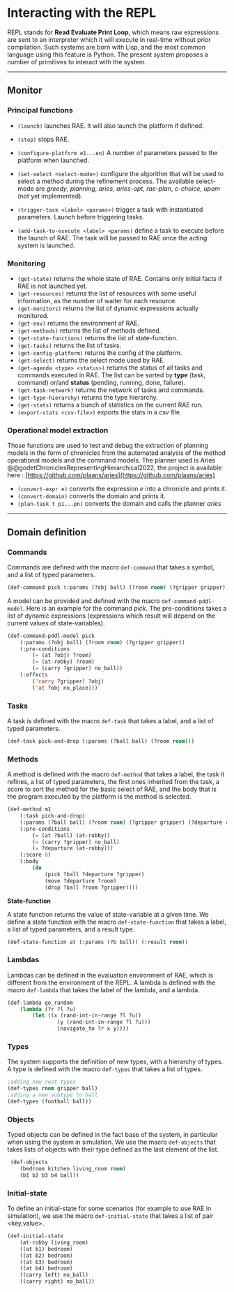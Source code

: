 # Interacting with the REPL

REPL stands for **Read Evaluate Print Loop**, which means raw expressions are sent to an interpreter which it will execute in real-time without prior compilation.
Such systems are born with Lisp, and the most common language using this feature is Python.
The present system proposes a number of primitives to interact with the system.

--- 

## Monitor

### Principal functions

- `(launch)` launches RAE. It will also launch the platform if defined.
- `(stop)` stops RAE.

- `(configure-platform e1...en)` A number of parameters passed to the platform when launched.
- `(set-select <select-mode>)` configure the algorithm that will be used to select a method during the refinement process.
The available select-mode are *greedy*, *planning*, *aries*, *aries-opt*, *rae-plan*, *c-choice*, *upom* (not yet implemented).
- `(trigger-task <label> <params>)` trigger a task with instantiated parameters. Launch before triggering tasks.
- `(add-task-to-execute <label> <params)` define a task to execute before the launch of RAE. The task will be passed to RAE once the acting system is launched.

### Monitoring
- `(get-state)` returns the whole state of RAE. Contains only initial facts if RAE is not launched yet.
- `(get-resources)` returns the list of resources with some useful information, as the number of waiter for each resource.
- `(get-monitors)` returns the list of dynamic expressions actually monitored.
- `(get-env)` returns the environment of RAE.
- `(get-methods)` returns the list of methods defined.
- `(get-state-functions)` returns the list of state-function.
- `(get-tasks)` returns the list of tasks.
- `(get-config-platform)` returns the config of the platform.
- `(get-select)` returns the select mode used by RAE.
- `(get-agenda <type> <status>)` returns the status of all tasks and commands executed in RAE. The list can be sorted by **type** (task, command) or/and **status** (pending, running, done, failure).
- `(get-task-network)` returns the network of tasks and commands.
- `(get-type-hierarchy)` returns the type hierarchy.
- `(get-stats)` returns a bunch of statistics on the current RAE run.
- `(export-stats <csv-file>)` exports the stats in a *csv* file.

### Operational model extraction

Those functions are used to test and debug the extraction of planning models in the form of chronicles from the automated analysis of the method operational models and the command models. The planner used is Aries @@godetChroniclesRepresentingHierarchical2022, the project is available here : [https://github.com/plaans/aries](https://github.com/plaans/aries)

- `(convert-expr e)` converts the expression *e* into a chronicle and prints it.
- `(convert-domain)` converts the domain and prints it.
- `(plan-task t p1...pn)` converts the domain and calls the planner *aries* 

---
## Domain definition

### **Commands**

Commands are defined with the macro `def-command` that takes a symbol, and a list of typed parameters.

```lisp
(def-command pick (:params (?obj ball) (?room room) (?gripper gripper)))
```

A model can be provided and defined with the macro `def-command-pddl-model`. Here is an example for the command *pick*. The pre-conditions takes a list of dynamic expressions (expressions which result will depend on the current values of state-variables).

```lisp
(def-command-pddl-model pick
    (:params (?obj ball) (?room room) (?gripper gripper))
    (:pre-conditions
        (= (at ?obj) ?room)
        (= (at-robby) ?room)
        (= (carry ?gripper) no_ball))
    (:effects
        ('carry ?gripper) ?obj)
        ('at ?obj no_place)))
```


<!--- This function creates a lambda that will be stored in the environment with this form:

```lisp
(lambda (?r) (rae-exec-command (quote pick) ?r))
```
-->

### **Tasks**

A task is defined with the macro `def-task` that takes a label, and a list of typed parameters.

```lisp
(def-task pick-and-drop (:params (?ball ball) (?room room)))
```

### **Methods**

A method is defined with the macro `def-method` that takes a label, the task it refines, a list of typed parameters, the first ones inherited from the task, a score to sort the method for the basic select of RAE, and the body that is the program executed by the platform is the method is selected.

```lisp
(def-method m1
    (:task pick-and-drop)
    (:params (?ball ball) (?room room) (?gripper gripper) (?departure room))
    (:pre-conditions 
        (= (at ?ball) (at-robby))
        (= (carry ?gripper) no_ball)
        (= ?departure (at-robby)))
    (:score 0)
    (:body
        (do
            (pick ?ball ?departure ?gripper)
            (move ?departure ?room)
            (drop ?ball ?room ?gripper))))

```

**State-function**

A state function returns the value of state-variable at a given time.
We define a state function with the macro `def-state-function` that takes a label, a list of typed parameters, and a result type.

```lisp
(def-state-function at (:params (?b ball)) (:result room))
```

### **Lambdas**

Lambdas can be defined in the evaluation environment of RAE, which is different from the environment of the REPL. A lambda is defined with the macro `def-lambda` that takes the label of the lambda, and a lambda.

```lisp
(def-lambda go_random
    (lambda (?r ?l ?u)
        (let ((x (rand-int-in-range ?l ?u))
                (y (rand-int-in-range ?l ?u)))
                (navigate_to ?r x y))))
```


### **Types**

The system supports the definition of new types, with a hierarchy of types. A type is defined with the macro `def-types` that takes a list of types.

```lisp
;adding new root types
(def-types room gripper ball)
;adding a new subtype to ball
(def-types (football ball))
```


### **Objects**

Typed objects can be defined in the fact base of the system, in particular when using the system in simulation.
We use the macro `def-objects` that takes lists of objects with their type defined as the last element of the list.

```lisp
 (def-objects
    (bedroom kitchen living_room room)
    (b1 b2 b3 b4 ball))
```
### **Initial-state**

To define an initial-state for some scenarios (for example to use RAE in simulation), we use the macro `def-initial-state` that takes a list of pair <key,value>.

```lisp
(def-initial-state
    (at-robby living_room)
    ((at b1) bedroom)
    ((at b2) bedroom)
    ((at b3) bedroom)
    ((at b4) bedroom)
    ((carry left) no_ball)
    ((carry right) no_ball))
```